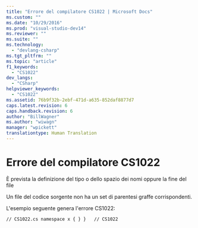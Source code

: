 ```yaml
---
title: "Errore del compilatore CS1022 | Microsoft Docs"
ms.custom: ""
ms.date: "10/29/2016"
ms.prod: "visual-studio-dev14"
ms.reviewer: ""
ms.suite: ""
ms.technology: 
  - "devlang-csharp"
ms.tgt_pltfrm: ""
ms.topic: "article"
f1_keywords: 
  - "CS1022"
dev_langs: 
  - "CSharp"
helpviewer_keywords: 
  - "CS1022"
ms.assetid: 76b9f32b-2ebf-471d-a635-852daf8877d7
caps.latest.revision: 6
caps.handback.revision: 6
author: "BillWagner"
ms.author: "wiwagn"
manager: "wpickett"
translationtype: Human Translation
---
```

# Errore del compilatore CS1022
È prevista la definizione del tipo o dello spazio dei nomi oppure la fine del file  
  
 Un file del codice sorgente non ha un set di parentesi graffe corrispondenti.  
  
 L'esempio seguente genera l'errore CS1022:  
  
```  
// CS1022.cs namespace x { } }   // CS1022  
```